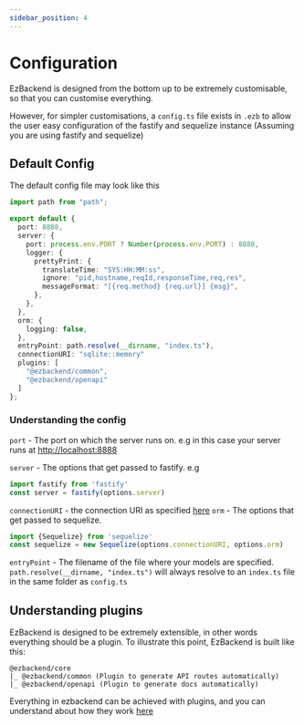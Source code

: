 ```yaml
---
sidebar_position: 4
---
```


# Configuration

EzBackend is designed from the bottom up to be extremely customisable, so that you can customise everything.

However, for simpler customisations, a `config.ts` file exists in `.ezb` to allow the user easy configuration of the fastify and sequelize instance (Assuming you are using fastify and sequelize)

## Default Config

The default config file may look like this

<!-- TODO: Make the default config generate from the actual default config -->

```ts
import path from "path";

export default {
  port: 8888,
  server: {
    port: process.env.PORT ? Number(process.env.PORT) : 8888,
    logger: {
      prettyPrint: {
        translateTime: "SYS:HH:MM:ss",
        ignore: "pid,hostname,reqId,responseTime,req,res",
        messageFormat: "[{req.method} {req.url}] {msg}",
      },
    },
  },
  orm: {
    logging: false,
  },
  entryPoint: path.resolve(__dirname, "index.ts"),
  connectionURI: "sqlite::memory"
  plugins: [
    "@ezbackend/common",
    "@ezbackend/openapi"
  ]
};
```

### Understanding the config

`port` - The port on which the server runs on. e.g in this case your server runs at [http://localhost:8888](http://localhost:8888)

`server` - The options that get passed to fastify. e.g 
```ts
import fastify from 'fastify'
const server = fastify(options.server)
```

`connectionURI` - the connection URI as specified [here](https://sequelize.org/master/manual/getting-started.html)
`orm` - The options that get passed to sequelize.
```ts
import {Sequelize} from 'sequelize'
const sequelize = new Sequelize(options.connectionURI, options.orm)
```

`entryPoint` - The filename of the file where your models are specified. `path.resolve(__dirname, "index.ts")` will always resolve to an `index.ts` file in the same folder as `config.ts`

## Understanding plugins

EzBackend is designed to be extremely extensible, in other words everything should be a plugin. To illustrate this point, EzBackend is built like this:

```
@ezbackend/core
|_ @ezbackend/common (Plugin to generate API routes automatically)
|_ @ezbackend/openapi (Plugin to generate docs automatically)
```

Everything in ezbackend can be achieved with plugins, and you can understand about how they work [here](/)
<!-- TODO: Add in actual description of how plugins work -->